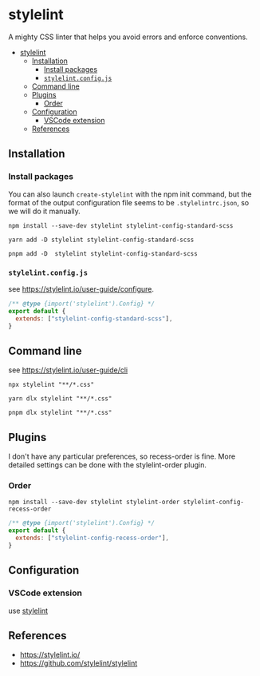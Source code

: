 # stylelint

A mighty CSS linter that helps you avoid errors and enforce conventions.

- [stylelint](#stylelint)
  - [Installation](#installation)
    - [Install packages](#install-packages)
    - [`stylelint.config.js`](#stylelintconfigjs)
  - [Command line](#command-line)
  - [Plugins](#plugins)
    - [Order](#order)
  - [Configuration](#configuration)
    - [VSCode extension](#vscode-extension)
  - [References](#references)

## Installation

### Install packages

You can also launch `create-stylelint` with the npm init command, but the format of the output configuration file seems to be `.stylelintrc.json`, so we will do it manually.

```shell
npm install --save-dev stylelint stylelint-config-standard-scss
```

```shell
yarn add -D stylelint stylelint-config-standard-scss
```

```shell
pnpm add -D  stylelint stylelint-config-standard-scss

```

### `stylelint.config.js`

see <https://stylelint.io/user-guide/configure>.

```js
/** @type {import('stylelint').Config} */
export default {
  extends: ["stylelint-config-standard-scss"],
}
```

## Command line

see <https://stylelint.io/user-guide/cli>

```shell
npx stylelint "**/*.css"
```

```shell
yarn dlx stylelint "**/*.css"
```

```shell
pnpm dlx stylelint "**/*.css"
```

## Plugins

I don't have any particular preferences, so recess-order is fine.
More detailed settings can be done with the stylelint-order plugin.

### Order

```shell
npm install --save-dev stylelint stylelint-order stylelint-config-recess-order
```

```js
/** @type {import('stylelint').Config} */
export default {
  extends: ["stylelint-config-recess-order"],
}
```

## Configuration

### VSCode extension

use [stylelint](https://marketplace.visualstudio.com/items?itemName=stylelint.vscode-stylelint)

## References

- <https://stylelint.io/>
- <https://github.com/stylelint/stylelint>
